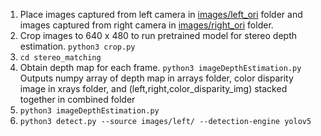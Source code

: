 1. Place images captured from left camera in [images/left_ori](https://github.com/gitrohitjain/mpe_assessment/tree/main/images/left_ori) folder and images captured from right camera in [images/right_ori](https://github.com/gitrohitjain/mpe_assessment/tree/main/images/right_ori) folder.
2. Crop images to 640 x 480 to run pretrained model for stereo depth estimation.
`python3 crop.py`
3. `cd stereo_matching`
4. Obtain depth map for each frame. `python3 imageDepthEstimation.py` Outputs numpy array of depth map in arrays folder, color disparity image in xrays folder, and  (left,right,color_disparity_img) stacked together in combined folder 
5. `python3 imageDepthEstimation.py`
6. `python3 detect.py --source images/left/ --detection-engine yolov5`

